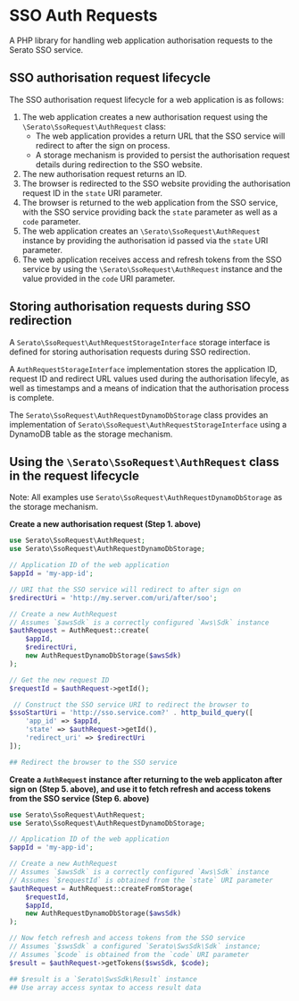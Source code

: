 # SSO Auth Requests

A PHP library for handling web application authorisation requests to the Serato SSO service.

## SSO authorisation request lifecycle

The SSO authorisation request lifecycle for a web application is as follows:

1. The web application creates a new authorisation request using the `\Serato\SsoRequest\AuthRequest` class:
    * The web application provides a return URL that the SSO service will redirect to after the sign on process.
    * A storage mechanism is provided to persist the authorisation request details during redirection to the SSO website. 
2. The new authorisation request returns an ID.
3. The browser is redirected to the SSO website providing the authorisation request ID in the `state` URI parameter.
4. The browser is returned to the web application from the SSO service, with the SSO service providing back the `state` parameter as well as a `code` parameter.
5. The web application creates an `\Serato\SsoRequest\AuthRequest` instance by providing the authorisation id passed via the `state` URI parameter.
6. The web application receives access and refresh tokens from the SSO service by using the `\Serato\SsoRequest\AuthRequest` instance and the value provided in the `code` URI parameter.

## Storing authorisation requests during SSO redirection

A `Serato\SsoRequest\AuthRequestStorageInterface` storage interface is defined for storing authorisation requests during SSO redirection.

A `AuthRequestStorageInterface` implementation stores the application ID, request ID and redirect URL values used during the authorisation lifecyle, as well as timestamps and a means of indication that the authorisation process is complete.

The `Serato\SsoRequest\AuthRequestDynamoDbStorage` class provides an implementation of `Serato\SsoRequest\AuthRequestStorageInterface` using a DynamoDB table as the storage mechanism.

## Using the `\Serato\SsoRequest\AuthRequest` class in the request lifecycle

Note: All examples use `Serato\SsoRequest\AuthRequestDynamoDbStorage` as the storage mechanism.

**Create a new authorisation request (Step 1. above)**

```php
use Serato\SsoRequest\AuthRequest;
use Serato\SsoRequest\AuthRequestDynamoDbStorage;

// Application ID of the web application
$appId = 'my-app-id';

// URI that the SSO service will redirect to after sign on
$redirectUri = 'http://my.server.com/uri/after/soo';

// Create a new AuthRequest
// Assumes `$awsSdk` is a correctly configured `Aws\Sdk` instance
$authRequest = AuthRequest::create(
    $appId,
    $redirectUri,
    new AuthRequestDynamoDbStorage($awsSdk)
);

// Get the new request ID
$requestId = $authRequest->getId();

 // Construct the SSO service URI to redirect the browser to
$ssoStartUri = 'http://sso.service.com?' . http_build_query([
    'app_id' => $appId,
    'state' => $authRequest->getId(),
    'redirect_uri' => $redirectUri
]);

## Redirect the browser to the SSO service
```

**Create a `AuthRequest` instance after returning to the web applicaton after sign on (Step 5. above), and use it to fetch refresh and access tokens from the SSO service (Step 6. above)**

```php
use Serato\SsoRequest\AuthRequest;
use Serato\SsoRequest\AuthRequestDynamoDbStorage;

// Application ID of the web application
$appId = 'my-app-id';

// Create a new AuthRequest
// Assumes `$awsSdk` is a correctly configured `Aws\Sdk` instance
// Assumes `$requestId` is obtained from the `state` URI parameter
$authRequest = AuthRequest::createFromStorage(
    $requestId,
    $appId,
    new AuthRequestDynamoDbStorage($awsSdk)
);

// Now fetch refresh and access tokens from the SSO service
// Assumes `$swsSdk` a configured `Serato\SwsSdk\Sdk` instance;
// Assumes `$code` is obtained from the `code` URI parameter
$result = $authRequest->getTokens($swsSdk, $code);

## $result is a `Serato\SwsSdk\Result` instance
## Use array access syntax to access result data
```
